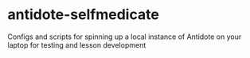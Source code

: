 # antidote-selfmedicate
Configs and scripts for spinning up a local instance of Antidote on your laptop for testing and lesson development
